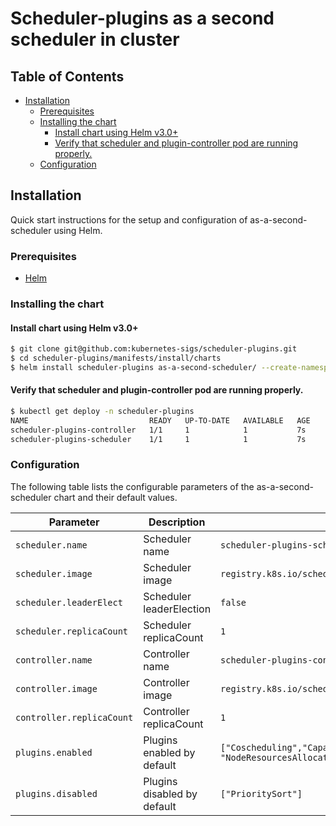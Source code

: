 # Scheduler-plugins as a second scheduler in cluster

## Table of Contents

<!-- toc -->
- [Installation](#installation)
  - [Prerequisites](#prerequisites)
  - [Installing the chart](#installing-the-chart)
    - [Install chart using Helm v3.0+](#install-chart-using-helm-v30)
    - [Verify that scheduler and plugin-controller pod are running properly.](#verify-that-scheduler-and-plugin-controller-pod-are-running-properly)
  - [Configuration](#configuration)
<!-- /toc -->

## Installation

Quick start instructions for the setup and configuration of as-a-second-scheduler using Helm.

### Prerequisites

- [Helm](https://helm.sh/docs/intro/quickstart/#install-helm)

### Installing the chart

#### Install chart using Helm v3.0+

```bash
$ git clone git@github.com:kubernetes-sigs/scheduler-plugins.git
$ cd scheduler-plugins/manifests/install/charts
$ helm install scheduler-plugins as-a-second-scheduler/ --create-namespace --namespace scheduler-plugins
```

#### Verify that scheduler and plugin-controller pod are running properly.

```bash
$ kubectl get deploy -n scheduler-plugins
NAME                           READY   UP-TO-DATE   AVAILABLE   AGE
scheduler-plugins-controller   1/1     1            1           7s
scheduler-plugins-scheduler    1/1     1            1           7s
```

### Configuration

The following table lists the configurable parameters of the as-a-second-scheduler chart and their default values.

| Parameter                 | Description                 | Default                                                                                         |
|---------------------------|-----------------------------|-------------------------------------------------------------------------------------------------|
| `scheduler.name`          | Scheduler name              | `scheduler-plugins-scheduler`                                                                   |
| `scheduler.image`         | Scheduler image             | `registry.k8s.io/scheduler-plugins/kube-scheduler:v0.27.8`                                      |
| `scheduler.leaderElect`   | Scheduler leaderElection    | `false`                                                                                         |
| `scheduler.replicaCount`  | Scheduler replicaCount      | `1`                                                                                             |
| `controller.name`         | Controller name             | `scheduler-plugins-controller`                                                                  |
| `controller.image`        | Controller image            | `registry.k8s.io/scheduler-plugins/controller:v0.27.8`                                          |
| `controller.replicaCount` | Controller replicaCount     | `1`                                                                                             |
| `plugins.enabled`         | Plugins enabled by default  | `["Coscheduling","CapacityScheduling","NodeResourceTopologyMatch", "NodeResourcesAllocatable"]` |
| `plugins.disabled`        | Plugins disabled by default | `["PrioritySort"]`                                                                              |
